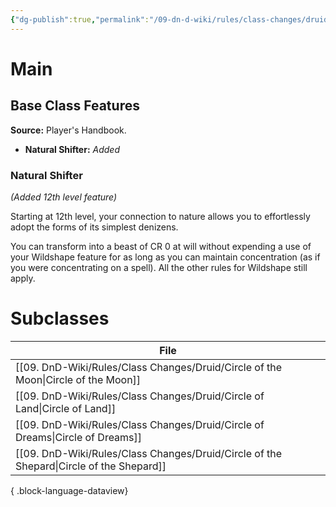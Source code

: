 ```yaml
---
{"dg-publish":true,"permalink":"/09-dn-d-wiki/rules/class-changes/druid/druid/","tags":["class","druid"]}
---
```


# Main
## Base Class Features

**Source:** Player's Handbook.
* **Natural Shifter:** *Added*

### Natural Shifter
*(Added 12th level feature)*

Starting at 12th level, your connection to nature allows you to effortlessly adopt the forms of its simplest denizens. 

You can transform into a beast of CR 0 at will without expending a use of your Wildshape feature for as long as you can maintain concentration (as if you were concentrating on a spell). All the other rules for Wildshape still apply.


# Subclasses
| File                                                                                       |
| ------------------------------------------------------------------------------------------ |
| [[09. DnD-Wiki/Rules/Class Changes/Druid/Circle of the Moon\|Circle of the Moon]]       |
| [[09. DnD-Wiki/Rules/Class Changes/Druid/Circle of Land\|Circle of Land]]               |
| [[09. DnD-Wiki/Rules/Class Changes/Druid/Circle of Dreams\|Circle of Dreams]]           |
| [[09. DnD-Wiki/Rules/Class Changes/Druid/Circle of the Shepard\|Circle of the Shepard]] |

{ .block-language-dataview}





